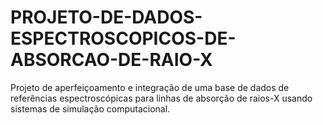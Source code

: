 # PROJETO-DE-DADOS-ESPECTROSCOPICOS-DE-ABSORCAO-DE-RAIO-X
Projeto de aperfeiçoamento e integração de uma base de dados de referências espectroscópicas para linhas de absorção de raios-X usando sistemas de simulação computacional.
